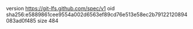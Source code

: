 version https://git-lfs.github.com/spec/v1
oid sha256:e5889861cee9554a002d6563ef89cd76e513e58ec2b79122120894083ad0f485
size 484
